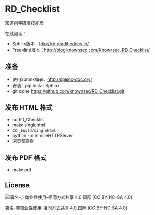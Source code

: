 RD_Checklist
============

知道创宇研发技能表

在线阅读：

* Sphinx版本：http://rd.readthedocs.io/
* FreeMind版本：http://blog.knownsec.com/Knownsec_RD_Checklist/

准备
----

* 使用Sphinx编辑，http://sphinx-doc.org/
* 安装：pip install Sphinx
* git clone https://github.com/knownsec/RD_Checklist.git

发布 HTML 格式
--------------

* cd RD_Checklist
* make singlehtml
* cd `_build/singlehtml`
* python -m SimpleHTTPServer
* 浏览器查看

发布 PDF 格式
-------------

* make pdf

License
-------

![署名-非商业性使用-相同方式共享 4.0 国际 (CC BY-NC-SA 4.0)](https://licensebuttons.net/l/by-nc-sa/4.0/88x31.png)

[署名-非商业性使用-相同方式共享 4.0 国际 (CC BY-NC-SA 4.0)](https://creativecommons.org/licenses/by-nc-sa/4.0/deed.zh)
